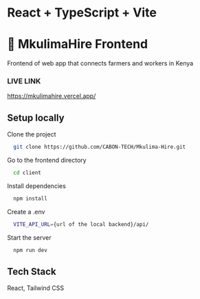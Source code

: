 # React + TypeScript + Vite

# :maple_leaf: MkulimaHire Frontend

Frontend of web app that connects farmers and workers in Kenya

### LIVE LINK

https://mkulimahire.vercel.app/

## Setup locally

Clone the project

```bash
  git clone https://github.com/CABON-TECH/Mkulima-Hire.git
```

Go to the frontend directory

```bash
  cd client
```

Install dependencies

```bash
  npm install
```

Create a .env

```bash
  VITE_API_URL={url of the local backend}/api/
```

Start the server

```bash
  npm run dev
```


## Tech Stack

React, Tailwind CSS
